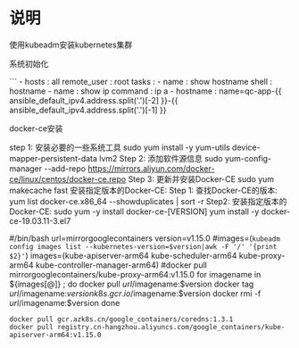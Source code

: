 <h1>说明</h1>
<p>使用kubeadm安装kubernetes集群</p>
<p>系统初始化</p>
```
- hosts : all
  remote_user : root
  tasks :
  - name : show hostname
    shell : hostname
  - name : show ip
    command : ip a
  - hostname : name=qc-app-{{ ansible_default_ipv4.address.split('.')[-2] }}-{{ ansible_default_ipv4.address.split('.')[-1] }}


<p>docker-ce安装</p>

 step 1: 安装必要的一些系统工具
sudo yum install -y yum-utils device-mapper-persistent-data lvm2
 Step 2: 添加软件源信息
sudo yum-config-manager --add-repo https://mirrors.aliyun.com/docker-ce/linux/centos/docker-ce.repo
Step 3: 更新并安装Docker-CE
sudo yum makecache fast
安装指定版本的Docker-CE:
Step 1: 查找Docker-CE的版本:
yum list docker-ce.x86_64 --showduplicates | sort -r
Step2: 安装指定版本的Docker-CE:
sudo yum -y install docker-ce-[VERSION]
yum install -y docker-ce-19.03.11-3.el7

#/bin/bash
url=mirrorgooglecontainers
version=v1.15.0
#images=(`kubeadm config images list --kubernetes-version=$version|awk -F '/' '{print $2}'`)
images=(kube-apiserver-arm64 kube-scheduler-arm64 kube-proxy-arm64 kube-controller-manager-arm64)
#docker pull mirrorgooglecontainers/kube-proxy-arm64:v1.15.0
for imagename in ${images[@]} ; do
  docker pull $url/$imagename:$version
  docker tag $url/$imagename:$version k8s.gcr.io/$imagename:$version
  docker rmi -f $url/$imagename:$version
done

```
docker pull gcr.azk8s.cn/google_containers/coredns:1.3.1
docker pull registry.cn-hangzhou.aliyuncs.com/google_containers/kube-apiserver-arm64:v1.15.0
  
